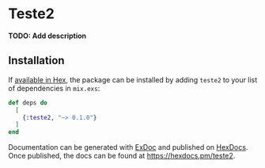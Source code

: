 # Teste2

**TODO: Add description**

## Installation

If [available in Hex](https://hex.pm/docs/publish), the package can be installed
by adding `teste2` to your list of dependencies in `mix.exs`:

```elixir
def deps do
  [
    {:teste2, "~> 0.1.0"}
  ]
end
```

Documentation can be generated with [ExDoc](https://github.com/elixir-lang/ex_doc)
and published on [HexDocs](https://hexdocs.pm). Once published, the docs can
be found at <https://hexdocs.pm/teste2>.

